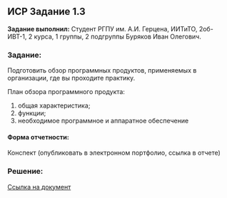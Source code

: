 ## ИСР Задание 1.3

**Задание выполнил:** Студент РГПУ им. А.И. Герцена, ИИТиТО, 2об-ИВТ-1, 2 курса, 1 группы, 2 подгруппы Буряков Иван Олегович.

### Задание: 

Подготовить  обзор программных продуктов, применяемых в организации, где вы проходите практику.

План обзора программного продукта:

1. общая характеристика;
2. функции;
3. необходимое программное и аппаратное обеспечение

#### Форма отчетности:

Конспект (опубликовать в электронном портфолио, ссылка в отчете)

### Решение:

[Ссылка на документ](https://github.com/Buryackov-Ivan/Buryakov-Ivan.github.io/blob/main/Буряков%20Иван%20Олегович%20ИИТиТО%2C%20ИВТ(1)%2Cподгруппа%202%2C%20Задание%20ИСР%201.3.pdf)
